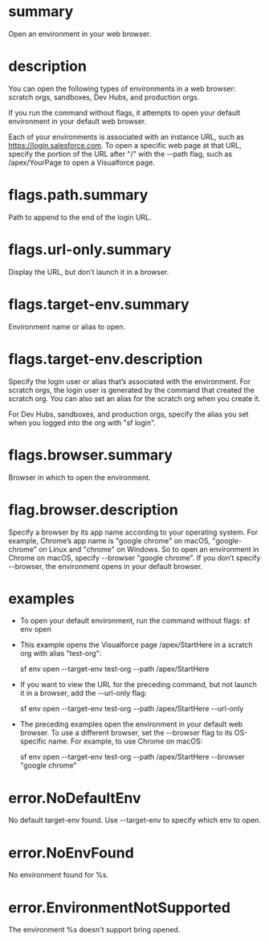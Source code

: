 # summary

Open an environment in your web browser.

# description

You can open the following types of environments in a web browser: scratch orgs, sandboxes, Dev Hubs, and production orgs.

If you run the command without flags, it attempts to open your default environment in your default web browser.

Each of your environments is associated with an instance URL, such as https://login.salesforce.com. To open a specific web page at that URL, specify the portion of the URL after "<URL>/" with the --path flag, such as /apex/YourPage to open a Visualforce page.

# flags.path.summary

Path to append to the end of the login URL.

# flags.url-only.summary

Display the URL, but don’t launch it in a browser.

# flags.target-env.summary

Environment name or alias to open.

# flags.target-env.description

Specify the login user or alias that’s associated with the environment. For scratch orgs, the login user is generated by the command that created the scratch org. You can also set an alias for the scratch org when you create it.

For Dev Hubs, sandboxes, and production orgs, specify the alias you set when you logged into the org with "sf login".

# flags.browser.summary

Browser in which to open the environment.

# flag.browser.description

Specify a browser by its app name according to your operating system. For example, Chrome’s app name is "google chrome" on macOS, "google-chrome" on Linux and "chrome" on Windows. So to open an environment in Chrome on macOS, specify --browser "google chrome". If you don’t specify --browser, the environment opens in your default browser.

# examples

- To open your default environment, run the command without flags:
  sf env open
- This example opens the Visualforce page /apex/StartHere in a scratch org
  with alias "test-org":

  sf env open --target-env test-org --path /apex/StartHere

- If you want to view the URL for the preceding command, but not launch it in a browser,
  add the --url-only flag:

  sf env open --target-env test-org --path /apex/StartHere --url-only

- The preceding examples open the environment in your default web browser. To use
  a different browser, set the --browser flag to its OS-specific name. For example,
  to use Chrome on macOS:

  sf env open --target-env test-org --path /apex/StartHere --browser "google chrome"

# error.NoDefaultEnv

No default target-env found. Use --target-env to specify which env to open.

# error.NoEnvFound

No environment found for %s.

# error.EnvironmentNotSupported

The environment %s doesn't support bring opened.
